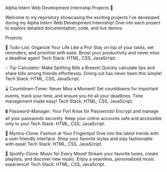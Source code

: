 Alpha Intern Web Development Internship Projects 🚀

Welcome to my repository showcasing the exciting projects I've developed during my Alpha Intern Web Development Internship! Dive into each project to explore detailed documentation, code, and live demos.

Projects

📝 Todo-List: Organize Your Life Like a Pro!
Stay on top of your tasks, set reminders, and prioritize with ease. Boost your productivity and never miss a deadline again!
Tech Stack: HTML, CSS, JavaScript.


💡 Tip-Calculator: Make Splitting Bills a Breeze!
Quickly calculate tips and share bills among friends effortlessly. Dining out has never been this simple!
Tech Stack: HTML, CSS, JavaScript.


⌛ Countdown-Timer: Never Miss a Moment!
Set countdowns for important events, track your time, and ensure you hit all your deadlines. Time management made easy!
Tech Stack: HTML, CSS, JavaScript.


🔒 Password-Manager: Your Fort Knox for Passwords!
Encrypt and manage all your passwords securely. Keep your online accounts safe and accessible only to you!
Tech Stack: HTML, CSS, JavaScript.


🛒 Myntra-Clone: Fashion at Your Fingertips!
Dive into the latest trends with a user-friendly interface. Shop your favorite styles and stay fashionable with ease!
Tech Stack: HTML, CSS, JavaScript.


🎵 Spotify-Clone: Music for Every Mood!
Stream your favorite tunes, create playlists, and discover new music. Enjoy a seamless, personalized music experience!
Tech Stack: HTML, CSS, JavaScript.
